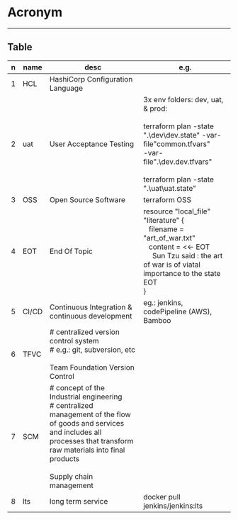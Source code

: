 # Acronym

---

## Table
|n|name|desc|e.g.|
|-|----|----|----|
|1|HCL|HashiCorp Configuration Language||
|2|uat|User Acceptance Testing| 3x env folders: dev, uat, & prod: <br/> <br/> terraform plan -state ".\dev\dev.state" -var-file"common.tfvars" <br/> -var-file".\dev.dev.tfvars" <br/> <br/> terraform plan -state ".\uat\uat.state"|
|3|OSS|Open Source Software|terraform OSS||
|4|EOT|End Of Topic|resource "local_file" "literature" { <br/> &ensp; filename = "art_of_war.txt" <br/> &ensp; content = <<- EOT <br/> &ensp;&ensp; Sun Tzu said : the art of war is of viatal importance to the state <br/> EOT <br/> }|
|5|CI/CD|Continuous Integration & continuous development|eg.: jenkins, codePipeline (AWS), Bamboo||
|6|TFVC|# centralized version control system <br/> # e.g.: git, subversion, etc <br/><br/>Team Foundation Version Control||
|7|SCM|# concept of the Industrial engineering<br/> # centralized management of the flow of goods and services and includes all processes that transform raw materials into final products <br/><br/> Supply chain management
|8|lts|long term service|docker pull jenkins/jenkins:lts||
